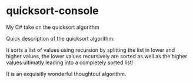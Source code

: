 quicksort-console
=================

My C# take on the quicksort algorithm

Quick description of the quicksort algorithm:

It sorts a list of values using recursion by splitting the list in lower and higher values,
the lower values recursively are sorted as well as the higher values ultimatly leading into a
completely sorted list!

It is an exquisitly wonderful thoughtout algorithm.

